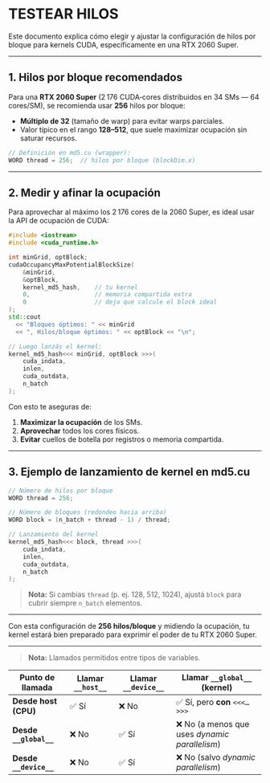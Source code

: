# TESTEAR HILOS

Este documento explica cómo elegir y ajustar la configuración de hilos por bloque para kernels CUDA, específicamente en una RTX 2060 Super.

---

## 1. Hilos por bloque recomendados

Para una **RTX 2060 Super** (2 176 CUDA‑cores distribuidos en 34 SMs — 64 cores/SM), se recomienda usar **256** hilos por bloque:

* **Múltiplo de 32** (tamaño de warp) para evitar warps parciales.
* Valor típico en el rango **128–512**, que suele maximizar ocupación sin saturar recursos.

```cpp
// Definición en md5.cu (wrapper):
WORD thread = 256;  // hilos por bloque (blockDim.x)
```

---

## 2. Medir y afinar la ocupación

Para aprovechar al máximo los 2 176 cores de la 2060 Super, es ideal usar la API de ocupación de CUDA:

```cpp
#include <iostream>
#include <cuda_runtime.h>

int minGrid, optBlock;
cudaOccupancyMaxPotentialBlockSize(
    &minGrid,
    &optBlock,
    kernel_md5_hash,    // tu kernel
    0,                  // memoria compartida extra
    0                   // deja que calcule el block ideal
);
std::cout
  << "Bloques óptimos: " << minGrid
  << ", Hilos/bloque óptimos: " << optBlock << "\n";

// Luego lanzás el kernel:
kernel_md5_hash<<< minGrid, optBlock >>>(
    cuda_indata,
    inlen,
    cuda_outdata,
    n_batch
);
```

Con esto te aseguras de:

1. **Maximizar la ocupación** de los SMs.
2. **Aprovechar** todos los cores físicos.
3. **Evitar** cuellos de botella por registros o memoria compartida.

---

## 3. Ejemplo de lanzamiento de kernel en md5.cu

```cpp
// Número de hilos por bloque
WORD thread = 256;

// Número de bloques (redondeo hacia arriba)
WORD block = (n_batch + thread - 1) / thread;

// Lanzamiento del kernel
kernel_md5_hash<<< block, thread >>>(
    cuda_indata,
    inlen,
    cuda_outdata,
    n_batch
);
```

> **Nota:** Si cambias `thread` (p. ej. 128, 512, 1024), ajustá `block` para cubrir siempre `n_batch` elementos.

---

Con esta configuración de **256 hilos/bloque** y midiendo la ocupación, tu kernel estará bien preparado para exprimir el poder de tu RTX 2060 Super.

---

> **Nota:** Llamados permitidos entre tipos de variables.

| Punto de llamada       | Llamar `__host__` | Llamar `__device__` | Llamar `__global__` (kernel)                   |
| ---------------------- | ----------------- | ------------------- | ---------------------------------------------- |
| **Desde host (CPU)**   | ✅ Sí              | ❌ No                | ✅ Sí, pero **con** `<<<…>>>`                   |
| **Desde `__global__`** | ❌ No              | ✅ Sí                | ❌ No  (a menos que uses *dynamic parallelism*) |
| **Desde `__device__`** | ❌ No              | ✅ Sí                | ❌ No  (salvo *dynamic parallelism*)            |

